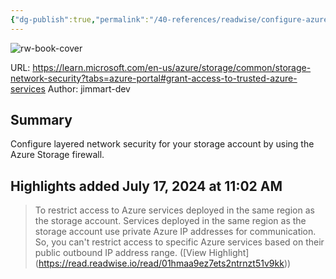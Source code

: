 ```yaml
---
{"dg-publish":true,"permalink":"/40-references/readwise/configure-azure-storage-firewalls-and-virtual-networks/","tags":["rw/articles"]}
---
```


![rw-book-cover](https://learn.microsoft.com/en-us/media/open-graph-image.png)
  
URL: https://learn.microsoft.com/en-us/azure/storage/common/storage-network-security?tabs=azure-portal#grant-access-to-trusted-azure-services
Author: jimmart-dev

## Summary

Configure layered network security for your storage account by using the Azure Storage firewall.

## Highlights added July 17, 2024 at 11:02 AM
>To restrict access to Azure services deployed in the same region as the storage account. Services deployed in the same region as the storage account use private Azure IP addresses for communication. So, you can't restrict access to specific Azure services based on their public outbound IP address range. ([View Highlight] (https://read.readwise.io/read/01hmaa9ez7ets2ntrnzt51v9kk))


